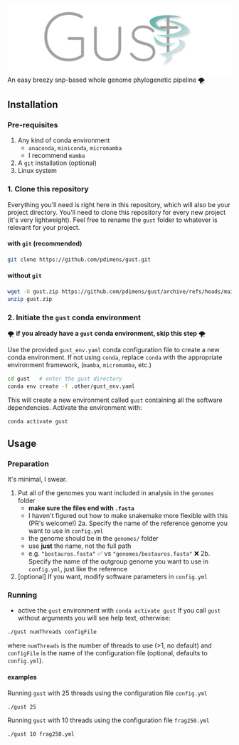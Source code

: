 [![gust logo](.other/gust.svg)](https://github.com/pdimens/gust/blob/main/README.md#installation)
An easy breezy snp-based whole genome phylogenetic pipeline 🌪️

## Installation
### Pre-requisites
1. Any kind of conda environment 
    - `anaconda`, `miniconda`, `micromamba`
    - I recommend `mamba`
3. A `git` installation (optional)
4. Linux system

### 1. Clone this repository
Everything you'll need is right here in this repository, which will also be your project directory. You'll need to clone
this repository for every new project (it's very lightweight). Feel free to rename the `gust` folder to whatever is relevant for your project.

#### with `git` (recommended)
```bash
git clone https://github.com/pdimens/gust.git
```
#### without `git`
```bash
wget -O gust.zip https://github.com/pdimens/gust/archive/refs/heads/main.zip
unzip gust.zip
```

### 2. Initiate the `gust` conda environment 
🌪️ **if you already have a `gust` conda environment, skip this step** 🌪️

Use the provided `gust_env.yaml` conda configuration file to create a new conda environment. If not using `conda`, replace `conda` with the appropriate environment framework, (`mamba`, `micromamba`, etc.)

```bash
cd gust   # enter the gust directory
conda env create -f .other/gust_env.yaml
```
This will create a new environment called `gust` containing all the software dependencies. Activate the environment with:
```bash
conda activate gust
```

## Usage
### Preparation
It's minimal, I swear.
1. Put all of the genomes you want included in analysis in the `genomes` folder
    - **make sure the files end with `.fasta`**
    - I haven't figured out how to make snakemake more flexible with this (PR's welcome!)
2a. Specify the name of the reference genome you want to use in `config.yml`
    - the genome should be in the `genomes/` folder
    - use **just** the name, not the full path
    - e.g. `"bostauros.fasta"` ✅  vs `"genomes/bostauros.fasta"` ❌
2b. Specify the name of the outgroup genome you want to use in `config.yml`, just like the reference
3. [optional] If you want, modify software parameters in `config.yml`

### Running
- active the `gust` environment with `conda activate gust`
If you call `gust` without arguments you will see help text, otherwise:
```bash
./gust numThreads configFile
```
where `numThreads` is the number of threads to use (>1, no default) and
`configFile` is the name of the configuration file (optional, defaults to `config.yml`).
#### examples
Running `gust` with 25 threads using the configuration file `config.yml`
```bash
./gust 25
```
Running `gust` with 10 threads using the configuration file `frag250.yml`
```bash
./gust 10 frag250.yml
```
